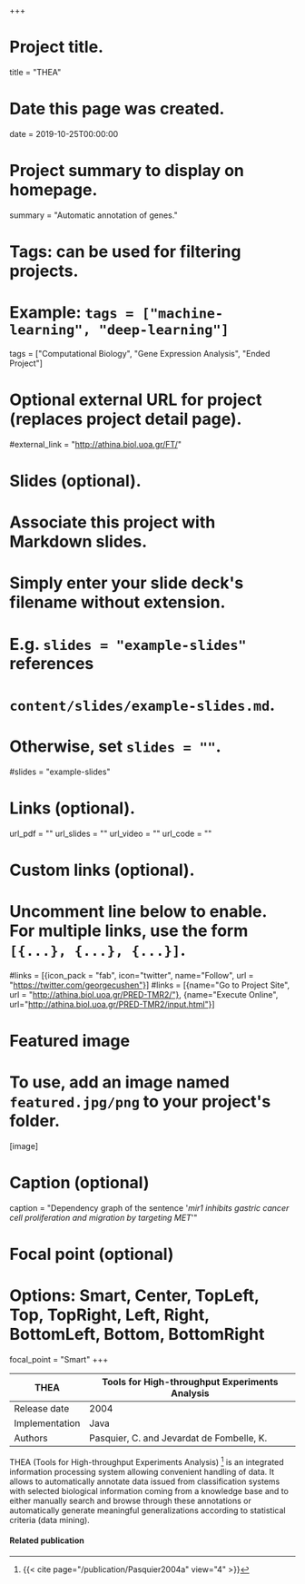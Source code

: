 +++
# Project title.
title = "THEA"

# Date this page was created.
date = 2019-10-25T00:00:00

# Project summary to display on homepage.
summary = "Automatic annotation of genes."

# Tags: can be used for filtering projects.
# Example: `tags = ["machine-learning", "deep-learning"]`
tags = ["Computational Biology", "Gene Expression Analysis", "Ended Project"]

# Optional external URL for project (replaces project detail page).
#external_link = "http://athina.biol.uoa.gr/FT/"

# Slides (optional).
#   Associate this project with Markdown slides.
#   Simply enter your slide deck's filename without extension.
#   E.g. `slides = "example-slides"` references 
#   `content/slides/example-slides.md`.
#   Otherwise, set `slides = ""`.
#slides = "example-slides"

# Links (optional).
url_pdf = ""
url_slides = ""
url_video = ""
url_code = ""

# Custom links (optional).
#   Uncomment line below to enable. For multiple links, use the form `[{...}, {...}, {...}]`.
#links = [{icon_pack = "fab", icon="twitter", name="Follow", url = "https://twitter.com/georgecushen"}]
#links = [{name="Go to Project Site", url = "http://athina.biol.uoa.gr/PRED-TMR2/"}, {name="Execute Online", url="http://athina.biol.uoa.gr/PRED-TMR2/input.html"}]

# Featured image
# To use, add an image named `featured.jpg/png` to your project's folder. 
[image]
  # Caption (optional)
  caption = "Dependency graph of the sentence '*mir1 inhibits gastric cancer cell proliferation and migration by targeting MET*'"
  
  # Focal point (optional)
  # Options: Smart, Center, TopLeft, Top, TopRight, Left, Right, BottomLeft, Bottom, BottomRight
  focal_point = "Smart"
+++

| THEA           | Tools for High-throughput Experiments Analysis |
| -------------- | ---------------------------------------------- |
| Release date   | 2004                                           |
| Implementation | Java                                           |
| Authors         | Pasquier, C. and Jevardat de Fombelle, K.      |

THEA (Tools for High-throughput Experiments Analysis) [^Pasquier2004a] is an integrated
information processing system allowing convenient handling of data. It
allows to automatically annotate data issued from classification systems
with selected biological information coming from a knowledge base and to
either manually search and browse through these annotations or
automatically generate meaningful generalizations according to
statistical criteria (data mining).

#### Related publication
[^Pasquier2004a]: {{< cite page="/publication/Pasquier2004a" view="4" >}}
[^Pasquier2004b]: {{< cite page="/publication/Pasquier2004b" view="4" >}}

